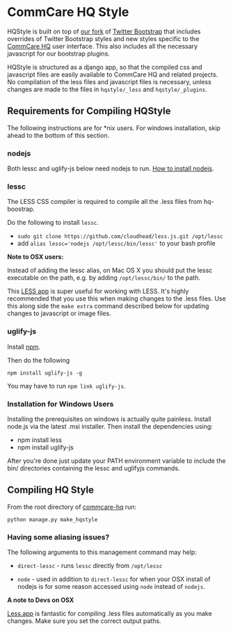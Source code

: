 CommCare HQ Style
=======

HQStyle is built on top of [our fork](https://github.com/dimagi/hq-bootstrap) of
[Twitter Bootstrap](http://twitter.github.com/bootstrap/) that includes overrides of Twitter Bootstrap styles and
new styles specific to the [CommCare HQ](https://github.com/dimagi/commcare-hq) user interface. This also includes
all the necessary javascript for our bootstrap plugins.

HQStyle is structured as a django app, so that the compiled css and javascript files are easily available to CommCare
HQ and related projects. No compilation of the less files and javascript files is necessary, unless changes are made
to the files in `hqstyle/_less` and `hqstyle/_plugins`.

Requirements for Compiling HQStyle
-------------------------

The following instructions are for *nix users. For windows installation, skip ahead to the bottom of this section.

### nodejs

Both lessc and uglify-js below need nodejs to run. [How to install nodejs](https://github.com/joyent/node/wiki/Installing-Node.js-via-package-manager).

### lessc

The LESS CSS compiler is required to compile all the .less files from hq-boostrap.

Do the following to install `lessc`.

+ `sudo git clone https://github.com/cloudhead/less.js.git /opt/lessc`
+ add `alias lessc='nodejs /opt/lessc/bin/lessc'` to your bash profile

**Note to OSX users:**

Instead of adding the lessc alias, on Mac OS X you should put the lessc executable on the path, e.g. by adding `/opt/lessc/bin/` to the path.

This [LESS app](http://incident57.com/less/) is super useful for working with LESS.
It's highly recommended that you use this when making changes to the .less files. Use this along side the `make extra` command described below for updating changes to javascript or image files.

### uglify-js

Install [npm](http://npmjs.org/).

Then do the following

    npm install uglify-js -g

You may have to run `npm link uglify-js`.

### Installation for Windows Users

Installing the prerequisites on windows is actually quite painless. Install node.js via the latest .msi installer. Then install the dependencies using:

+ npm install less
+ npm install uglify-js

After you're done just update your PATH environment variable to include the bin/ directories containing the lessc and uglifyjs commands.


Compiling HQ Style
------------------

From the root directory of [commcare-hq](https://github.com/dimagi/commcare-hq) run:

    python manage.py make_hqstyle


### Having some aliasing issues?

The following arguments to this management command may help:

+ `direct-lessc` - runs `lessc` directly from `/opt/lessc`

+ `node` - used in addition to `direct-lessc` for when your OSX install of nodejs is for some reason accessed using `node` instead of `nodejs`.

**A note to Devs on OSX**

[Less.app](http://incident57.com/less/index.php) is fantastic for compiling .less files automatically as you make changes. Make sure you set
the correct output paths.
